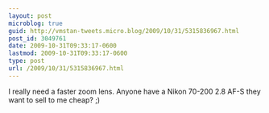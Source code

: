 ```yaml
---
layout: post
microblog: true
guid: http://vmstan-tweets.micro.blog/2009/10/31/5315836967.html
post_id: 3049761
date: 2009-10-31T09:33:17-0600
lastmod: 2009-10-31T09:33:17-0600
type: post
url: /2009/10/31/5315836967.html
---
```

I really need a faster zoom lens. Anyone have a Nikon 70-200 2.8 AF-S they want to sell to me cheap? ;)
